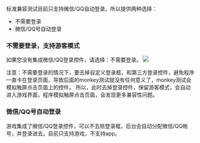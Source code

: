 标准兼容测试目前只支持微信/QQ自动登录。所以提供两种选择：
- 不需要登录
- 微信/QQ号自动登录

### 不需要登录，支持游客模式
如果您没有集成微信/QQ登录控件，请选择：不需要登录。
![](http://imgcache.tce.fsphere.cn/image/mccdn.qcloud.com/static/img/852855d15e6d3b802a70bf3d45e9cc3d/image.png)

注意：不需要登录的情况下，要去掉自定义登录框，和第三方登录控件，避免程序一直卡在登录页面，导致后面的monkey测试就没有任何意义了，monkey测试会模拟触屏点击页面上的控件。
所以，此时去掉登录控件，保留游客模式，会自动进入游戏界面，程序模拟触屏点击页面，会发现更多兼容性问题。

### 微信/QQ号自动登录

游戏集成了微信/QQ登录控件，可以不去除登录框，后台会自动分配微信/QQ帐号，并登录进去。目前只支持游戏，不支持app。


